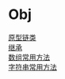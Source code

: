 <!-- docs/_sidebar.md -->

# Obj

  <a href='#/works/obj/原型链类.md'>原型链类</a></br>
  <a href='#/works/obj/继承.md'>继承</a></br>
  <a href='#/works/obj/数组常用方法.md'>数组常用方法</a></br>
  <a href='#/works/obj/字符串常用方法.md'>字符串常用方法</a>

  


